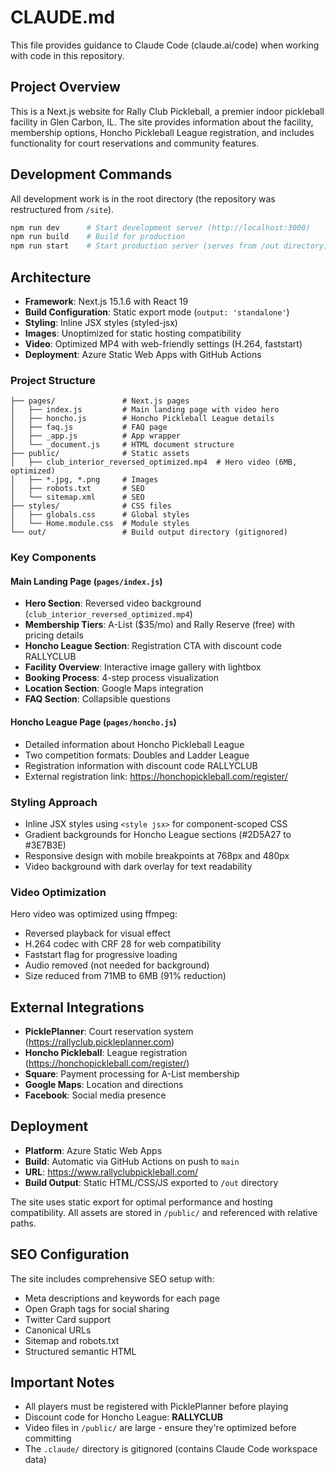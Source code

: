 # CLAUDE.md

This file provides guidance to Claude Code (claude.ai/code) when working with code in this repository.

## Project Overview
This is a Next.js website for Rally Club Pickleball, a premier indoor pickleball facility in Glen Carbon, IL. The site provides information about the facility, membership options, Honcho Pickleball League registration, and includes functionality for court reservations and community features.

## Development Commands
All development work is in the root directory (the repository was restructured from `/site`).

```bash
npm run dev      # Start development server (http://localhost:3000)
npm run build    # Build for production
npm run start    # Start production server (serves from /out directory)
```

## Architecture
- **Framework**: Next.js 15.1.6 with React 19
- **Build Configuration**: Static export mode (`output: 'standalone'`)
- **Styling**: Inline JSX styles (styled-jsx)
- **Images**: Unoptimized for static hosting compatibility
- **Video**: Optimized MP4 with web-friendly settings (H.264, faststart)
- **Deployment**: Azure Static Web Apps with GitHub Actions

### Project Structure
```
├── pages/               # Next.js pages
│   ├── index.js         # Main landing page with video hero
│   ├── honcho.js        # Honcho Pickleball League details
│   ├── faq.js           # FAQ page
│   ├── _app.js          # App wrapper
│   └── _document.js     # HTML document structure
├── public/              # Static assets
│   ├── club_interior_reversed_optimized.mp4  # Hero video (6MB, optimized)
│   ├── *.jpg, *.png     # Images
│   ├── robots.txt       # SEO
│   └── sitemap.xml      # SEO
├── styles/              # CSS files
│   ├── globals.css      # Global styles
│   └── Home.module.css  # Module styles
└── out/                 # Build output directory (gitignored)
```

### Key Components

#### Main Landing Page (`pages/index.js`)
- **Hero Section**: Reversed video background (`club_interior_reversed_optimized.mp4`)
- **Membership Tiers**: A-List ($35/mo) and Rally Reserve (free) with pricing details
- **Honcho League Section**: Registration CTA with discount code RALLYCLUB
- **Facility Overview**: Interactive image gallery with lightbox
- **Booking Process**: 4-step process visualization
- **Location Section**: Google Maps integration
- **FAQ Section**: Collapsible questions

#### Honcho League Page (`pages/honcho.js`)
- Detailed information about Honcho Pickleball League
- Two competition formats: Doubles and Ladder League
- Registration information with discount code RALLYCLUB
- External registration link: https://honchopickleball.com/register/

### Styling Approach
- Inline JSX styles using `<style jsx>` for component-scoped CSS
- Gradient backgrounds for Honcho League sections (#2D5A27 to #3E7B3E)
- Responsive design with mobile breakpoints at 768px and 480px
- Video background with dark overlay for text readability

### Video Optimization
Hero video was optimized using ffmpeg:
- Reversed playback for visual effect
- H.264 codec with CRF 28 for web compatibility
- Faststart flag for progressive loading
- Audio removed (not needed for background)
- Size reduced from 71MB to 6MB (91% reduction)

## External Integrations
- **PicklePlanner**: Court reservation system (https://rallyclub.pickleplanner.com)
- **Honcho Pickleball**: League registration (https://honchopickleball.com/register/)
- **Square**: Payment processing for A-List membership
- **Google Maps**: Location and directions
- **Facebook**: Social media presence

## Deployment
- **Platform**: Azure Static Web Apps
- **Build**: Automatic via GitHub Actions on push to `main`
- **URL**: https://www.rallyclubpickleball.com/
- **Build Output**: Static HTML/CSS/JS exported to `/out` directory

The site uses static export for optimal performance and hosting compatibility. All assets are stored in `/public/` and referenced with relative paths.

## SEO Configuration
The site includes comprehensive SEO setup with:
- Meta descriptions and keywords for each page
- Open Graph tags for social sharing
- Twitter Card support
- Canonical URLs
- Sitemap and robots.txt
- Structured semantic HTML

## Important Notes
- All players must be registered with PicklePlanner before playing
- Discount code for Honcho League: **RALLYCLUB**
- Video files in `/public/` are large - ensure they're optimized before committing
- The `.claude/` directory is gitignored (contains Claude Code workspace data)